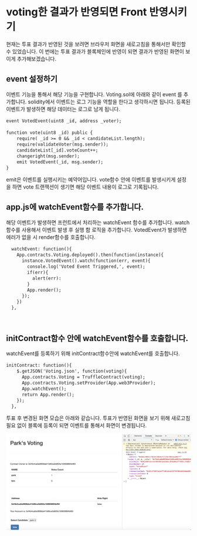 # voting한 결과가 반영되면 Front 반영시키기
현재는 투표 결과가 반영된 것을 보려면 브라우저 화면을 새로고침을 통해서만 확인할 수 있었습니다.
이 번에는 투표 결과가 블록체인에 반영이 되면 결과가 반영된 화면이 보이게 추가해보겠습니다.

## event 설정하기
이벤트 기능을 통해서 해당 기능을 구현합니다.
Voting.sol에 아래와 같이 event 를 추가합니다.
solidity에서 이벤트는 로그 기능을 역할을 한다고 생각하시면 됩니다.
등록된 이벤트가 발생하면 해당 데이터는 로그로 남게 됩니다.

```
event VotedEvent(uint8 _id, address _voter);

function vote(uint8 _id) public {
    require( _id >= 0 && _id < candidateList.length);
    require(validateVoter(msg.sender));
    candidateList[_id].voteCount++;
    changeright(msg.sender);
    emit VotedEvent(_id, msg.sender);
}

```
emit은 이벤트를 실행시키는 예약어입니다.
vote함수 안에 이벤트를 발생시키게 설정을 하면 vote 트랜잭션이 생기면 해당 이벤트 내용이 로그로 기록됩니다.

## app.js에 watchEvent함수를 추가합니다.

해당 이벤트가 발생하면 프런트에서 처리하는 watchEvent 함수를 추가합니다.
watch함수를 사용해서 이벤트 발생 후 실행 함 로직을 추가합니다.
VotedEvent가 발생하면 에러가 없을 시 render함수를 호출합니다.

```
  watchEvent: function(){
    App.contracts.Voting.deployed().then(function(instance){
      instance.VotedEvent().watch(function(err, event){
        console.log('Voted Event Triggered,', event);
        if(err){
          alert(err):
        }
        App.render();
      });
    })
  },
```
 

## initContract함수 안에 watchEvent함수를 호출합니다.

watchEvent를 등록하기 위해 initContract함수안에 watchEvent를 호출합니다.

```
initContract: function(){
    $.getJSON('Voting.json', function(voting){
      App.contracts.Voting = TruffleContract(voting); 
      App.contracts.Voting.setProvider(App.web3Provider);  
      App.watchEvent();
      return App.render();
    });
  },
```

투표 후 변경된 화면 모습은 아래와 같습니다.
투표가 반영된 화면을 보기 위해 새로고침 필요 없이 블록에 등록이 되면 이벤트를 통해서 화면이 변경됩니다.

![투표 후 변경된 화면](image/1001.png "투효 후 변경된 화면")


